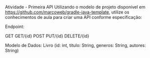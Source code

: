 Atividade - Primeira API
Utilizando o modelo de projeto disponível em https://github.com/marcoweb/gradle-java-template, utilize os conhecimentos de aula para criar uma API conforme especificação:

Endpoint:

GET
GET/{id}
POST
PUT/{id}
DELETE/{id}

Modelo de Dados:
Livro (id: int, titulo: String, generos: String, autores: String)
